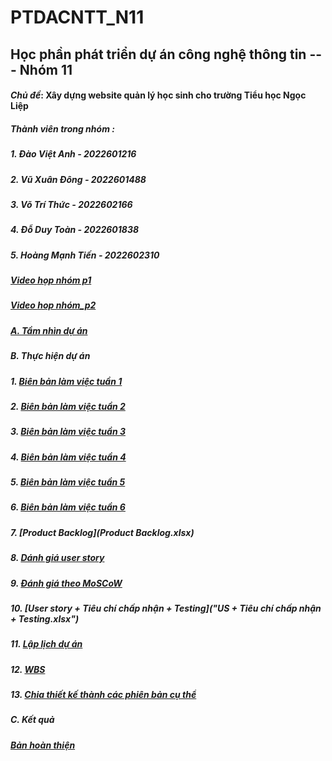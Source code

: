 # PTDACNTT_N11

## Học phần phát triển dự án công nghệ thông tin --- Nhóm 11
#### _Chủ đề_: Xây dựng website quản lý học sinh cho trường Tiểu học Ngọc Liệp  

##### Thành viên trong nhóm :
##### 1. Đào Việt Anh - 2022601216
##### 2. Vũ Xuân Đông - 2022601488
##### 3. Võ Trí Thức - 2022602166
##### 4. Đỗ Duy Toàn - 2022601838
##### 5. Hoàng Mạnh Tiến - 2022602310

##### [Video họp nhóm p1](https://drive.google.com/file/d/16LJuXB-9fvIW2uwUGJwj5T8p3VExNuhd/view?usp=drive_link)
##### [Video hop nhóm_p2](https://drive.google.com/file/d/1n4atNS0ZUN_y3REwjNcP0v01nTLYYFXl/view?usp=drive_link)  

##### [A. Tầm nhìn dự án](https://github.com/xuanndong/PTDACNTT_N11/blob/8f634e32f31b016e7e0bc6741d90275be64de13a/Nh%C3%B3m%2011_PTDACNTT.docx)  

##### B. Thực hiện dự án
#####   1. [Biên bản làm việc tuần 1](https://github.com/xuanndong/PTDACNTT_N11/blob/8de6871066d5f1ce08395f17f674b02b7436b71e/Tu%E1%BA%A7n%201/Bi%C3%AAn%20b%E1%BA%A3n%20h%E1%BB%8Dp%20nh%C3%B3m%20tu%E1%BA%A7n%201.xlsx)
#####   2. [Biên bản làm việc tuần 2](https://github.com/xuanndong/PTDACNTT_N11/blob/8de6871066d5f1ce08395f17f674b02b7436b71e/Tu%E1%BA%A7n%202/Bi%C3%AAn%20b%E1%BA%A3n%20h%E1%BB%8Dp%20nh%C3%B3m%20tu%E1%BA%A7n%202.xlsx)
#####   3. [Biên bản làm việc tuần 3](https://github.com/xuanndong/PTDACNTT_N11/blob/8de6871066d5f1ce08395f17f674b02b7436b71e/Tu%E1%BA%A7n%203/Bi%C3%AAn%20b%E1%BA%A3n%20h%E1%BB%8Dp%20nh%C3%B3m%20tu%E1%BA%A7n%203.xlsx)
#####   4. [Biên bản làm việc tuần 4](https://github.com/xuanndong/PTDACNTT_N11/blob/8de6871066d5f1ce08395f17f674b02b7436b71e/Tu%E1%BA%A7n%204/Bi%C3%AAn%20b%E1%BA%A3n%20h%E1%BB%8Dp%20nh%C3%B3m%20tu%E1%BA%A7n%204.xlsx)
#####   5. [Biên bản làm việc tuần 5](https://github.com/xuanndong/PTDACNTT_N11/blob/8de6871066d5f1ce08395f17f674b02b7436b71e/Tu%E1%BA%A7n%205/Bi%C3%AAn%20b%E1%BA%A3n%20h%E1%BB%8Dp%20nh%C3%B3m%20tu%E1%BA%A7n%205.xlsx)
#####   6. [Biên bản làm việc tuần 6](https://github.com/xuanndong/PTDACNTT_N11/blob/8de6871066d5f1ce08395f17f674b02b7436b71e/Tu%E1%BA%A7n%206/Bi%C3%AAn%20b%E1%BA%A3n%20h%E1%BB%8Dp%20nh%C3%B3m%20tu%E1%BA%A7n%206.xlsx)
#####   7. [Product Backlog](Product Backlog.xlsx)
#####   8. [Dánh giá user story](1_3_DanhGiaUserStory.xlsx)
#####   9. [Đánh giá theo MoSCoW](1_4_MoSCoW.xlsx)
#####   10. [User story + Tiêu chí chấp nhận + Testing]("US + Tiêu chí chấp nhận + Testing.xlsx")
#####   11. [Lập lịch dự án](PhanBoCauTruyen.xlsx)
#####   12. [WBS](WBS.xlsx)
#####   13. [Chia thiết kế thành các phiên bản cụ thể](PhanBoCauTruyen.xlsx)

##### C. Kết quả
#####   [Bản hoàn thiện](BTL.docx)
